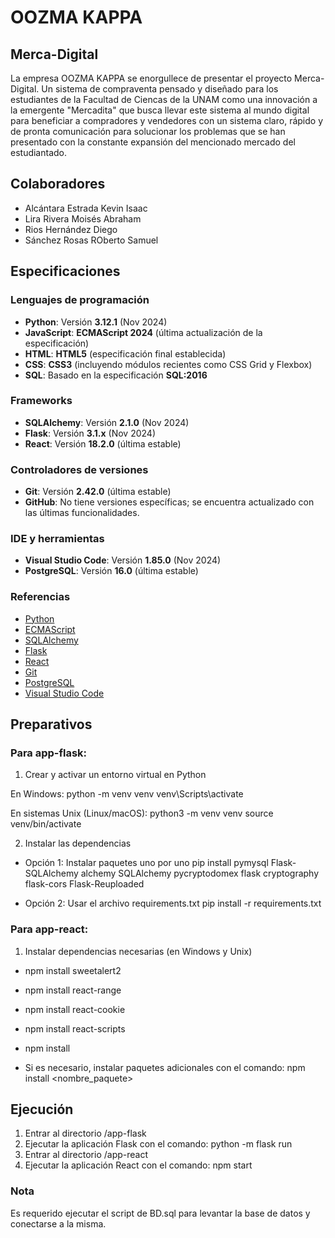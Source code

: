 # OOZMA KAPPA

## Merca-Digital

La empresa OOZMA KAPPA se enorgullece de presentar el proyecto Merca-Digital. Un sistema de compraventa pensado y diseñado para los estudiantes de la Facultad de Ciencas de la UNAM como una innovación a la emergente "Mercadita" que busca llevar este sistema al mundo digital para beneficiar a compradores y vendedores con un sistema claro, rápido y de pronta comunicación para solucionar los problemas que se han presentado con la constante expansión del mencionado mercado del estudiantado.

## Colaboradores

- Alcántara Estrada Kevin Isaac
- Lira Rivera Moisés Abraham
- Rios Hernández Diego
- Sánchez Rosas ROberto Samuel

## Especificaciones 

### Lenguajes de programación
- **Python**: Versión **3.12.1** (Nov 2024)
- **JavaScript**: **ECMAScript 2024** (última actualización de la especificación)
- **HTML**: **HTML5** (especificación final establecida)
- **CSS**: **CSS3** (incluyendo módulos recientes como CSS Grid y Flexbox)
- **SQL**: Basado en la especificación **SQL:2016**

### Frameworks
- **SQLAlchemy**: Versión **2.1.0** (Nov 2024)
- **Flask**: Versión **3.1.x** (Nov 2024)
- **React**: Versión **18.2.0** (última estable)

### Controladores de versiones
- **Git**: Versión **2.42.0** (última estable)
- **GitHub**: No tiene versiones específicas; se encuentra actualizado con las últimas funcionalidades.

### IDE y herramientas
- **Visual Studio Code**: Versión **1.85.0** (Nov 2024)
- **PostgreSQL**: Versión **16.0** (última estable)

### Referencias
- [Python](https://www.python.org/downloads/)
- [ECMAScript](https://tc39.es/ecma262/)
- [SQLAlchemy](https://docs.sqlalchemy.org/)
- [Flask](https://flask.palletsprojects.com/)
- [React](https://react.dev/)
- [Git](https://git-scm.com/)
- [PostgreSQL](https://www.postgresql.org/)
- [Visual Studio Code](https://code.visualstudio.com/)

## Preparativos

### Para app-flask:

1. Crear y activar un entorno virtual en Python

En Windows:
python -m venv venv
venv\Scripts\activate

En sistemas Unix (Linux/macOS):
python3 -m venv venv
source venv/bin/activate

2. Instalar las dependencias

- Opción 1: Instalar paquetes uno por uno
pip install pymysql Flask-SQLAlchemy alchemy SQLAlchemy pycryptodomex flask cryptography flask-cors Flask-Reuploaded

- Opción 2: Usar el archivo requirements.txt
pip install -r requirements.txt


### Para app-react:

1. Instalar dependencias necesarias (en Windows y Unix)

- npm install sweetalert2
- npm install react-range
- npm install react-cookie
- npm install react-scripts
- npm install

- Si es necesario, instalar paquetes adicionales con el comando:
npm install <nombre_paquete>

## Ejecución

1. Entrar al directorio /app-flask
2. Ejecutar la aplicación Flask con el comando: python -m flask run
3. Entrar al directorio /app-react
4. Ejecutar la aplicación React con el comando: npm start


### Nota

Es requerido ejecutar el script de BD.sql para levantar la base de datos y conectarse a la misma.
